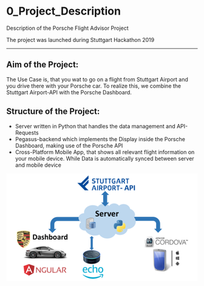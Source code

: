 # 0_Project_Description
Description of the Porsche Flight Advisor Project

The project was launched during Stuttgart Hackathon 2019

---------------------------------------------------------------------

## Aim of the Project:
The Use Case is, that you wat to go on a flight from Stuttgart Airport and you drive there with your Porsche car.
To realize this, we combine the Stuttgart Airport-API with the Porsche Dashboard.




## Structure of the Project:

- Server written in Python that handles the data management and API-Requests
- Pegasus-backend which implements the Display inside the Porsche Dashboard, making use of the Porsche API
- Cross-Platform Mobile App, that shows all relevant flight information on your mobile device. While Data is automatically synced between server and mobile device


![alt text](https://github.com/Pegasus-Stuttgart2019/0_Project_Description/blob/master/Documentation/project_overview.png)




